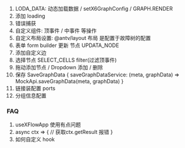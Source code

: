 1. LODA_DATA: 动态加载数据 / setX6GraphConfig / GRAPH.RENDER
2. 添加 loading
3. 错误捕获
4. 自定义组件: 顶事件 / 中事件 等操作
5. 自定义布局设置: @antv/layout 布局 是配置于故障树的配置
6. 表单 form builder 更新 节点 UPDATA_NODE
7. 添加自定义边
8. 选择节点 SELECT_CELLS filter(过滤顶事件)
9. 拖动添加节点 / Dropdown 添加 / 删除
10. 保存 SaveGraphData { saveGraphDataService: (meta, graphData) => MockApi.saveGraphData(meta, graphData) }
11. 链接装配置 ports
12. 分组信息配置



### FAQ

1. useXFlowApp 使用有点问题
2. async ctx => { // 获取ctx.getResult 报错 }
3. 如何自定义 hook
   